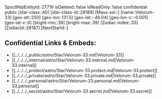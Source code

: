 ﻿---
location: [-46.04,-131.5,250]
type: Star
tags:
- astro/Star

---
SpocWebEntityId: 27719
isDeleted: false
isReadOnly: false
confidential: public
[star-class::A0]
[star-class-id::28189]
[Mass-sol::]
[name::Velorum-33]
[geo-alt::250]
[geo-lon::131.5]
[geo-lat::-46.04]
[geo-lon-v::-0.001]
[geo-lat-v::0]
[bright-min::39]
[bright-max::39]
[Zodiac-index::33]
[ZodiacId::28167]
[NextStarId::]



## Confidential Links & Embeds: 
- [[../../../_public/astro/Star/Velorum-33.md|Velorum-33]] 
- [[../../../_internal/astro/Star/Velorum-33.internal.md|Velorum-33.internal]] 
- [[../../../_protect/astro/Star/Velorum-33.protect.md|Velorum-33.protect]] 
- [[../../../_private/astro/Star/Velorum-33.private.md|Velorum-33.private]] 
- [[../../../_personal/astro/Star/Velorum-33.personal.md|Velorum-33.personal]] 
- [[../../../_secret/astro/Star/Velorum-33.secret.md|Velorum-33.secret]] 
